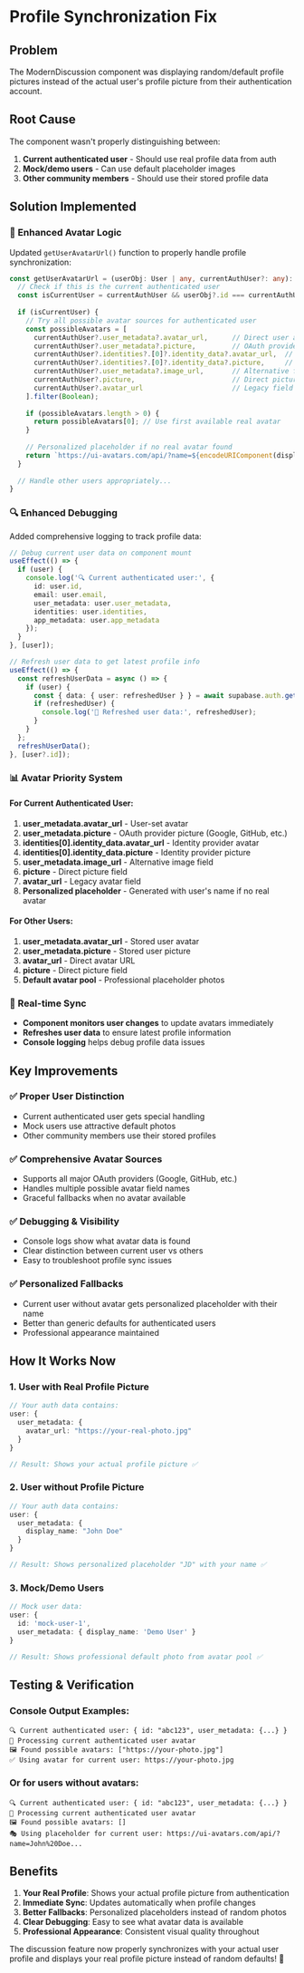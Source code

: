 # Profile Synchronization Fix

## Problem
The ModernDiscussion component was displaying random/default profile pictures instead of the actual user's profile picture from their authentication account.

## Root Cause
The component wasn't properly distinguishing between:
1. **Current authenticated user** - Should use real profile data from auth
2. **Mock/demo users** - Can use default placeholder images
3. **Other community members** - Should use their stored profile data

## Solution Implemented

### 🔧 Enhanced Avatar Logic
Updated `getUserAvatarUrl()` function to properly handle profile synchronization:

```typescript
const getUserAvatarUrl = (userObj: User | any, currentAuthUser?: any): string => {
  // Check if this is the current authenticated user
  const isCurrentUser = currentAuthUser && userObj?.id === currentAuthUser?.id;
  
  if (isCurrentUser) {
    // Try all possible avatar sources for authenticated user
    const possibleAvatars = [
      currentAuthUser?.user_metadata?.avatar_url,      // Direct user avatar
      currentAuthUser?.user_metadata?.picture,         // OAuth provider picture
      currentAuthUser?.identities?.[0]?.identity_data?.avatar_url,  // Identity provider
      currentAuthUser?.identities?.[0]?.identity_data?.picture,     // Identity provider alt
      currentAuthUser?.user_metadata?.image_url,       // Alternative field
      currentAuthUser?.picture,                        // Direct picture
      currentAuthUser?.avatar_url                      // Legacy field
    ].filter(Boolean);
    
    if (possibleAvatars.length > 0) {
      return possibleAvatars[0]; // Use first available real avatar
    }
    
    // Personalized placeholder if no real avatar found
    return `https://ui-avatars.com/api/?name=${encodeURIComponent(displayName)}&background=6366f1&color=ffffff&size=150&bold=true&rounded=true`;
  }
  
  // Handle other users appropriately...
}
```

### 🔍 Enhanced Debugging
Added comprehensive logging to track profile data:

```typescript
// Debug current user data on component mount
useEffect(() => {
  if (user) {
    console.log('🔍 Current authenticated user:', {
      id: user.id,
      email: user.email,
      user_metadata: user.user_metadata,
      identities: user.identities,
      app_metadata: user.app_metadata
    });
  }
}, [user]);

// Refresh user data to get latest profile info
useEffect(() => {
  const refreshUserData = async () => {
    if (user) {
      const { data: { user: refreshedUser } } = await supabase.auth.getUser();
      if (refreshedUser) {
        console.log('🔄 Refreshed user data:', refreshedUser);
      }
    }
  };
  refreshUserData();
}, [user?.id]);
```

### 📊 Avatar Priority System

#### For Current Authenticated User:
1. **user_metadata.avatar_url** - User-set avatar
2. **user_metadata.picture** - OAuth provider picture (Google, GitHub, etc.)
3. **identities[0].identity_data.avatar_url** - Identity provider avatar
4. **identities[0].identity_data.picture** - Identity provider picture
5. **user_metadata.image_url** - Alternative image field
6. **picture** - Direct picture field
7. **avatar_url** - Legacy avatar field
8. **Personalized placeholder** - Generated with user's name if no real avatar

#### For Other Users:
1. **user_metadata.avatar_url** - Stored user avatar
2. **user_metadata.picture** - Stored user picture
3. **avatar_url** - Direct avatar URL
4. **picture** - Direct picture field
5. **Default avatar pool** - Professional placeholder photos

### 🔄 Real-time Sync
- **Component monitors user changes** to update avatars immediately
- **Refreshes user data** to ensure latest profile information
- **Console logging** helps debug profile data issues

## Key Improvements

### ✅ Proper User Distinction
- Current authenticated user gets special handling
- Mock users use attractive default photos
- Other community members use their stored profiles

### ✅ Comprehensive Avatar Sources
- Supports all major OAuth providers (Google, GitHub, etc.)
- Handles multiple possible avatar field names
- Graceful fallbacks when no avatar available

### ✅ Debugging & Visibility
- Console logs show what avatar data is found
- Clear distinction between current user vs others
- Easy to troubleshoot profile sync issues

### ✅ Personalized Fallbacks
- Current user without avatar gets personalized placeholder with their name
- Better than generic defaults for authenticated users
- Professional appearance maintained

## How It Works Now

### 1. **User with Real Profile Picture**
```typescript
// Your auth data contains:
user: {
  user_metadata: {
    avatar_url: "https://your-real-photo.jpg"
  }
}

// Result: Shows your actual profile picture ✅
```

### 2. **User without Profile Picture**
```typescript  
// Your auth data contains:
user: {
  user_metadata: {
    display_name: "John Doe"
  }
}

// Result: Shows personalized placeholder "JD" with your name ✅
```

### 3. **Mock/Demo Users**
```typescript
// Mock user data:
user: {
  id: 'mock-user-1',
  user_metadata: { display_name: 'Demo User' }
}

// Result: Shows professional default photo from avatar pool ✅
```

## Testing & Verification

### Console Output Examples:
```
🔍 Current authenticated user: { id: "abc123", user_metadata: {...} }
👤 Processing current authenticated user avatar
🖼️ Found possible avatars: ["https://your-photo.jpg"]
✅ Using avatar for current user: https://your-photo.jpg
```

### Or for users without avatars:
```
🔍 Current authenticated user: { id: "abc123", user_metadata: {...} }
👤 Processing current authenticated user avatar  
🖼️ Found possible avatars: []
🎭 Using placeholder for current user: https://ui-avatars.com/api/?name=John%20Doe...
```

## Benefits

1. **Your Real Profile**: Shows your actual profile picture from authentication
2. **Immediate Sync**: Updates automatically when profile changes
3. **Better Fallbacks**: Personalized placeholders instead of random photos
4. **Clear Debugging**: Easy to see what avatar data is available
5. **Professional Appearance**: Consistent visual quality throughout

The discussion feature now properly synchronizes with your actual user profile and displays your real profile picture instead of random defaults! 🎉
